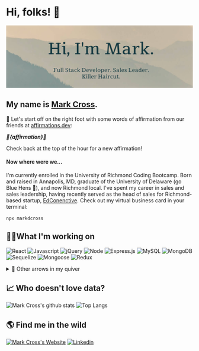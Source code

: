 # Hi, folks! 👋

[![Mark's GitHub Banner](./assets/banner.png)](https://markdcross.dev)

## My name is [Mark Cross](https://markdcross.dev).

🧘 Let's start off on the right foot with some words of affirmation from our friends at [affirmations.dev](https://www.affirmations.dev/):

**_🌟{affirmation}🌟_**

Check back at the top of the hour for a new affirmation!

#### Now where were we...

I'm currently enrolled in the University of Richmond Coding Bootcamp. Born and raised in Annapolis, MD, graduate of the University of Delaware (go Blue Hens 🐓), and now Richmond local. I've spent my career in sales and sales leadership, having recently served as the head of sales for Richmond-based startup, [EdConenctive](https://www.edconnective.com/ 'EdConnective'). Check out my virtual business card in your terminal:

```
npx markdcross
```

## <g-emoji class="g-emoji" alias="man_technologist" fallback-src="https://github.githubassets.com/images/icons/emoji/unicode/1f468-1f4bb.png">👨‍💻</g-emoji>What I'm working on 

![React](https://img.shields.io/badge/Code-React-informational?style=flat&logo=React&logoColor=F2D5BB&color=F2D5BB&labelColor=163840) ![Javascript](https://img.shields.io/badge/Code-Javascript-informational?style=flat&logo=javascript&logoColor=F2D5BB&color=F2D5BB&labelColor=163840) ![jQuery](https://img.shields.io/badge/Code-jQuery-informational?style=flat&logo=jQuery&logoColor=F2D5BB&color=F2D5BB&labelColor=163840) ![Node](https://img.shields.io/badge/Code-Node.js-informational?style=flat&logo=node.js&logoColor=F2D5BB&color=F2D5BB&labelColor=163840) ![Express.js](https://img.shields.io/badge/Code-Express.js-informational?style=flat&logo=express&logoColor=F2D5BB&color=F2D5BB&labelColor=163840)
![MySQL](https://img.shields.io/badge/Database-MySQL-informational?style=flat&logo=mysql&logoColor=F2D5BB&color=F2D5BB&labelColor=163840) ![MongoDB](https://img.shields.io/badge/Database-MongoDB-informational?style=flat&logo=mongodb&logoColor=F2D5BB&color=F2D5BB&labelColor=163840) ![Sequelize](https://img.shields.io/badge/Tools-Sequelize-informational?style=flat&logo=sequelize&logoColor=F2D5BB&color=F2D5BB&labelColor=163840) ![Mongoose](https://img.shields.io/badge/Tools-mongoose-informational?style=flat&logo=mongoose&logoColor=F2D5BB&color=F2D5BB&labelColor=163840) ![Redux](https://img.shields.io/badge/Tools-Redux-informational?style=flat&logo=Redux&logoColor=F2D5BB&color=F2D5BB&labelColor=163840)

<details>
<summary>🏹 Other arrows in my quiver </summary>

![HTML](https://img.shields.io/badge/Code-HTML-informational?style=flat&logo=html5&logoColor=F2D5BB&color=F2D5BB&labelColor=163840) ![CSS](https://img.shields.io/badge/Code-CSS-informational?style=flat&logo=css3&logoColor=F2D5BB&Color=F2D5BB&color=F2D5BB&labelColor=163840) ![Handlebars](https://img.shields.io/badge/Code-Handlebars-informational?style=flat&logo=handlebars-js&logoColor=F2D5BB&color=F2D5BB&labelColor=163840) ![Handlebars](https://img.shields.io/badge/Code-EJS-informational?style=flat&logo=ejs-js&logoColor=F2D5BB&color=F2D5BB&labelColor=163840)

![Bootstrap](https://img.shields.io/badge/Style-Bootstrap-informational?style=flat&logo=bootstrap&logoColor=F2D5BB&color=F2D5BB&labelColor=163840) ![Bulma](https://img.shields.io/badge/Style-Bulma-informational?style=flat&logo=Bulma&logoColor=F2D5BB&color=F2D5BB&labelColor=163840)![MaterialUI](https://img.shields.io/badge/Style-Material_UI-informational?style=flat&logo=material-ui&logoColor=F2D5BB&color=F2D5BB&labelColor=163840)

![Github](https://img.shields.io/badge/Tools-GitHub-informational?style=flat&logo=Github&logoColor=F2D5BB&color=F2D5BB&labelColor=163840) ![Heroku](https://img.shields.io/badge/Tools-Heroku-informational?style=flat&logo=Heroku&logoColor=F2D5BB&color=F2D5BB&labelColor=163840) ![Netlify](https://img.shields.io/badge/Tools-Netlify-informational?style=flat&logo=Netlify&logoColor=F2D5BB&color=F2D5BB&labelColor=163840) ![DigitalOcean](https://img.shields.io/badge/Tools-DigitalOcean-informational?style=flat&logo=digitalocean&logoColor=F2D5BB&color=F2D5BB&labelColor=163840) ![Postman](https://img.shields.io/badge/Tools-Postman-informational?style=flat&logo=postman&logoColor=F2D5BB&color=F2D5BB&labelColor=163840) ![Jest](https://img.shields.io/badge/Tools-Jest-informational?style=flat&logo=Jest&logoColor=F2D5BB&color=F2D5BB&labelColor=163840) ![Webpack](https://img.shields.io/badge/Tools-Webpack-informational?style=flat&logo=webpack&logoColor=F2D5BB&color=F2D5BB&labelColor=163840) ![NPM](https://img.shields.io/badge/Tools-NPM-informational?style=flat&logo=NPM&logoColor=F2D5BB&color=F2D5BB&labelColor=163840) ![Figma](https://img.shields.io/badge/Tools-Figma-informational?style=flat&logo=figma&logoColor=F2D5BB&color=F2D5BB&labelColor=163840)

</details>

## 📈 Who doesn't love data? 

![Mark Cross's github stats](https://github-readme-stats.vercel.app/api?username=markdcross&show_icons=true&title_color=F2D5BB&icon_color=F2D5BB&text_color=F2D5BB&bg_color=163840&hide_border=true)
![Top Langs](https://github-readme-stats.vercel.app/api/top-langs/?username=markdcross&title_color=F2D5BB&icon_color=F2D5BB&text_color=F2D5BB&bg_color=163840&hide_border=true&layout=compact)

## 🌎 Find me in the wild 

[![Mark Cross's Website](https://img.icons8.com/bubbles/50/000000/domain.png)](http://markdcross.dev) [![Linkedin](https://img.icons8.com/officel/40/000000/linkedin.png)](https://www.linkedin.com/in/markdcross/)

<!--
**markdcross/markdcross** is a ✨ _special_ ✨ repository because its `README.md` (this file) appears on your GitHub profile.
<img src=""/>
